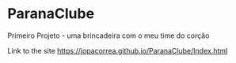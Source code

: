 # ParanaClube
Primeiro Projeto - uma brincadeira com o meu time do corção

Link to the site
https://jopacorrea.github.io/ParanaClube/Index.html
